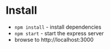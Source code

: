 # Install

* `npm install` - install dependencies
* `npm start` - start the express server
* browse to http://localhost:3000

